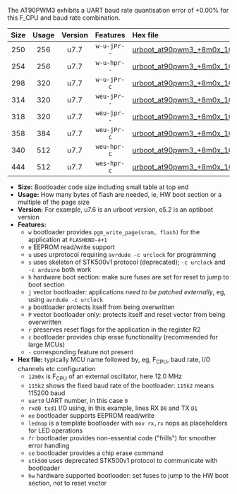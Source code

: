 The AT90PWM3 exhibits a UART baud rate quantisation error of +0.00% for this F_CPU and baud rate combination.

|Size|Usage|Version|Features|Hex file|
|:-:|:-:|:-:|:-:|:--|
|250|256|u7.7|`w-u-jPr--`|[urboot_at90pwm3_+8m0x_1000k0_uart0_rxd4_txd3_lednop.hex](https://raw.githubusercontent.com/stefanrueger/urboot.hex/main/mcus/at90pwm3/external_oscillator/fcpu_+8m0x/br_1000k0/urboot_at90pwm3_+8m0x_1000k0_uart0_rxd4_txd3_lednop.hex)|
|254|256|u7.7|`w-u-hpr--`|[urboot_at90pwm3_+8m0x_1000k0_uart0_rxd4_txd3_lednop_fr_hw.hex](https://raw.githubusercontent.com/stefanrueger/urboot.hex/main/mcus/at90pwm3/external_oscillator/fcpu_+8m0x/br_1000k0/urboot_at90pwm3_+8m0x_1000k0_uart0_rxd4_txd3_lednop_fr_hw.hex)|
|298|320|u7.7|`w-u-jPr-c`|[urboot_at90pwm3_+8m0x_1000k0_uart0_rxd4_txd3_lednop_fr_ce.hex](https://raw.githubusercontent.com/stefanrueger/urboot.hex/main/mcus/at90pwm3/external_oscillator/fcpu_+8m0x/br_1000k0/urboot_at90pwm3_+8m0x_1000k0_uart0_rxd4_txd3_lednop_fr_ce.hex)|
|314|320|u7.7|`weu-jPr--`|[urboot_at90pwm3_+8m0x_1000k0_uart0_rxd4_txd3_ee_lednop.hex](https://raw.githubusercontent.com/stefanrueger/urboot.hex/main/mcus/at90pwm3/external_oscillator/fcpu_+8m0x/br_1000k0/urboot_at90pwm3_+8m0x_1000k0_uart0_rxd4_txd3_ee_lednop.hex)|
|318|320|u7.7|`weu-jpr--`|[urboot_at90pwm3_+8m0x_1000k0_uart0_rxd4_txd3_ee_lednop_fr.hex](https://raw.githubusercontent.com/stefanrueger/urboot.hex/main/mcus/at90pwm3/external_oscillator/fcpu_+8m0x/br_1000k0/urboot_at90pwm3_+8m0x_1000k0_uart0_rxd4_txd3_ee_lednop_fr.hex)|
|358|384|u7.7|`weu-jPr-c`|[urboot_at90pwm3_+8m0x_1000k0_uart0_rxd4_txd3_ee_lednop_fr_ce.hex](https://raw.githubusercontent.com/stefanrueger/urboot.hex/main/mcus/at90pwm3/external_oscillator/fcpu_+8m0x/br_1000k0/urboot_at90pwm3_+8m0x_1000k0_uart0_rxd4_txd3_ee_lednop_fr_ce.hex)|
|340|512|u7.7|`weu-hpr-c`|[urboot_at90pwm3_+8m0x_1000k0_uart0_rxd4_txd3_ee_lednop_fr_ce_hw.hex](https://raw.githubusercontent.com/stefanrueger/urboot.hex/main/mcus/at90pwm3/external_oscillator/fcpu_+8m0x/br_1000k0/urboot_at90pwm3_+8m0x_1000k0_uart0_rxd4_txd3_ee_lednop_fr_ce_hw.hex)|
|444|512|u7.7|`wes-hpr-c`|[urboot_at90pwm3_+8m0x_1000k0_uart0_rxd4_txd3_ee_lednop_fr_ce_stk500_hw.hex](https://raw.githubusercontent.com/stefanrueger/urboot.hex/main/mcus/at90pwm3/external_oscillator/fcpu_+8m0x/br_1000k0/urboot_at90pwm3_+8m0x_1000k0_uart0_rxd4_txd3_ee_lednop_fr_ce_stk500_hw.hex)|

- **Size:** Bootloader code size including small table at top end
- **Usage:** How many bytes of flash are needed, ie, HW boot section or a multiple of the page size
- **Version:** For example, u7.6 is an urboot version, o5.2 is an optiboot version
- **Features:**
  + `w` bootloader provides `pgm_write_page(sram, flash)` for the application at `FLASHEND-4+1`
  + `e` EEPROM read/write support
  + `u` uses urprotocol requiring `avrdude -c urclock` for programming
  + `s` uses skeleton of STK500v1 protocol (deprecated); `-c urclock` and `-c arduino` both work
  + `h` hardware boot section: make sure fuses are set for reset to jump to boot section
  + `j` vector bootloader: applications *need to be patched externally*, eg, using `avrdude -c urclock`
  + `p` bootloader protects itself from being overwritten
  + `P` vector bootloader only: protects itself and reset vector from being overwritten
  + `r` preserves reset flags for the application in the register R2
  + `c` bootloader provides chip erase functionality (recommended for large MCUs)
  + `-` corresponding feature not present
- **Hex file:** typically MCU name followed by, eg, F<sub>CPU</sub>, baud rate, I/O channels etc configuration
  + `12m0x` is F<sub>CPU</sub> of an external oscillator, here 12.0 MHz
  + `115k2` shows the fixed baud rate of the bootloader: `115k2` means 115200 baud
  + `uart0` UART number, in this case `0`
  + `rxd0 txd1` I/O using, in this example, lines RX `D0` and TX `D1`
  + `ee` bootloader supports EEPROM read/write
  + `lednop` is a template bootloader with `mov rx,rx` nops as placeholders for LED operations
  + `fr` bootloader provides non-essential code ("frills") for smoother error handling
  + `ce` bootloader provides a chip erase command
  + `stk500` uses deprecated STK500v1 protocol to communicate with bootloader
  + `hw` hardware supported bootloader: set fuses to jump to the HW boot section, not to reset vector
